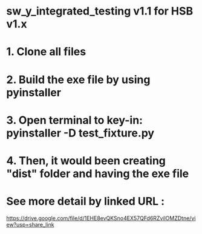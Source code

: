 # sw_y_integrated_testing v1.1 for HSB v1.x
# 1. Clone all files
# 2. Build the exe file by using pyinstaller
# 3. Open terminal to key-in: pyinstaller -D test_fixture.py
# 4. Then, it would been creating "dist" folder and having the exe file

# See more detail by linked URL :
https://drive.google.com/file/d/1EHE8evQKSno4EX57QFd6RZvilOMZDtne/view?usp=share_link
